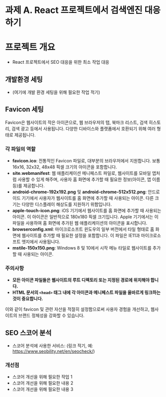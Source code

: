# 과제 A. React 프로젝트에서 검색엔진 대응하기

# 프로젝트 개요

- React 프로젝트에서 SEO 대응을 위한 최소 작업 대응

## 개발환경 세팅

- (여기에 개발 환경 세팅을 위해 필요한 작업 적기)

## Favicon 세팅

Favicon은 웹사이트의 작은 아이콘으로, 웹 브라우저의 탭, 북마크 리스트, 검색 히스토리, 검색 광고 등에서 사용됩니다. 다양한 디바이스와 플랫폼에서 호환되기 위해 여러 형태로 제공됩니다.

### 각 파일의 역할

- **favicon.ico**: 전통적인 Favicon 파일로, 대부분의 브라우저에서 지원합니다. 보통 16x16, 32x32, 48x48 픽셀 크기의 아이콘을 포함합니다.
- **site.webmanifest**: 웹 애플리케이션 메니페스트 파일로, 웹사이트를 모바일 앱처럼 사용할 수 있게 해주며, 사용자 홈 화면에 추가할 때 필요한 정보(아이콘, 앱 이름 등)를 제공합니다.
- **android-chrome-192x192.png** 및 **android-chrome-512x512.png**: 안드로이드 기기에서 사용자가 웹사이트를 홈 화면에 추가할 때 사용되는 아이콘. 다른 크기는 다양한 디스플레이 해상도를 지원하기 위함입니다.
- **apple-touch-icon.png**: iOS 기기에서 웹사이트를 홈 화면에 추가할 때 사용되는 아이콘. 이 아이콘은 일반적으로 180x180 픽셀 크기입니다. Apple 기기에서는 이 파일을 사용하여 홈 화면에 추가된 웹 애플리케이션의 아이콘을 표시합니다.
- **browserconfig.xml**: 마이크로소프트 윈도우의 일부 버전에서 타일 형태로 홈 화면에 웹사이트를 추가할 때 필요한 설정을 포함합니다. 이 파일은 IE11과 마이크로소프트 엣지에서 사용됩니다.
- **mstile-150x150.png**: Windows 8 및 10에서 시작 메뉴 타일로 웹사이트를 추가할 때 사용되는 아이콘.

### 주의사항

- **모든 아이콘 파일들은 웹사이트의 루트 디렉토리 또는 지정된 경로에 위치해야 합니다.**
- **HTML 문서의 `<head>` 태그 내에 각 아이콘과 메니페스트 파일을 올바르게 링크하는 것이 중요합니다.**

이와 같이 favicon 및 관련 자산을 적절히 설정함으로써 사용자 경험을 개선하고, 웹사이트의 브랜드 정체성을 강화할 수 있습니다.

## SEO 스코어 분석

- 스코어 분석에 사용한 서비스: (링크 적기, 예: https://www.seobility.net/en/seocheck/)

### 개선점

- 스코어 개선을 위해 필요한 작업 1
- 스코어 개선을 위해 필요한 내용 2
- 스코어 개선을 위해 필요한 내용 3
